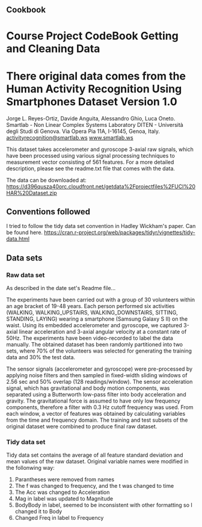 ## Cookbook

Course Project CodeBook 
Getting and Cleaning Data 
==============================================================


There original data comes from the Human Activity Recognition Using Smartphones Dataset
Version 1.0
==================================================================
Jorge L. Reyes-Ortiz, Davide Anguita, Alessandro Ghio, Luca Oneto.
Smartlab - Non Linear Complex Systems Laboratory
DITEN - Università degli Studi di Genova.
Via Opera Pia 11A, I-16145, Genoa, Italy.
activityrecognition@smartlab.ws
www.smartlab.ws

This dataset takes accelerometer and gyroscope 3-axial raw signals, 
which have been processed using various signal processing techniques to measurement vector consisting
of 561 features. For a more detailed description, please see the readme.txt file that comes with the data. 

The data can be downloaded at: 
 https://d396qusza40orc.cloudfront.net/getdata%2Fprojectfiles%2FUCI%20HAR%20Dataset.zip



## Conventions followed
I tried to follow the tidy data set convention in Hadley Wickham's paper. 
Can be found here. 
https://cran.r-project.org/web/packages/tidyr/vignettes/tidy-data.html

## Data sets

### Raw data set 
As described in the date set's Readme file...

The experiments have been carried out with a group of 30 volunteers within an age bracket of 19-48 years. Each person performed six activities (WALKING, WALKING_UPSTAIRS, WALKING_DOWNSTAIRS, SITTING, STANDING, LAYING) wearing a smartphone (Samsung Galaxy S II) on the waist. Using its embedded accelerometer and gyroscope, we captured 3-axial linear acceleration and 3-axial angular velocity at a constant rate of 50Hz. The experiments have been video-recorded to label the data manually. The obtained dataset has been randomly partitioned into two sets, where 70% of the volunteers was selected for generating the training data and 30% the test data. 

The sensor signals (accelerometer and gyroscope) were pre-processed by applying noise filters and then sampled in fixed-width sliding windows of 2.56 sec and 50% overlap (128 readings/window). The sensor acceleration signal, which has gravitational and body motion components, was separated using a Butterworth low-pass filter into body acceleration and gravity. The gravitational force is assumed to have only low frequency components, therefore a filter with 0.3 Hz cutoff frequency was used. From each window, a vector of features was obtained by calculating variables from the time and frequency domain.
The training and test subsets of the original dataset were combined to produce final raw dataset.

### Tidy data set

Tidy data set contains the average of all feature standard deviation and mean values of the raw dataset. 
Original variable names were modified in the follonwing way:

1. Parantheses were removed from names
2. The f was changed to frequency, and the t was changed to time
3. The Acc was changed to Acceleration 
4. Mag in label was updated to  Magnitude
5. BodyBody in label, seemed to be inconsistent with other formatting so I changed it to  Body
6. Changed Freq in label to Frequency
 

